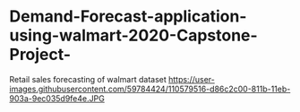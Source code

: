 # Demand-Forecast-application-using-walmart-2020-Capstone-Project-
Retail sales forecasting of walmart dataset
https://user-images.githubusercontent.com/59784424/110579516-d86c2c00-811b-11eb-903a-9ec035d9fe4e.JPG
